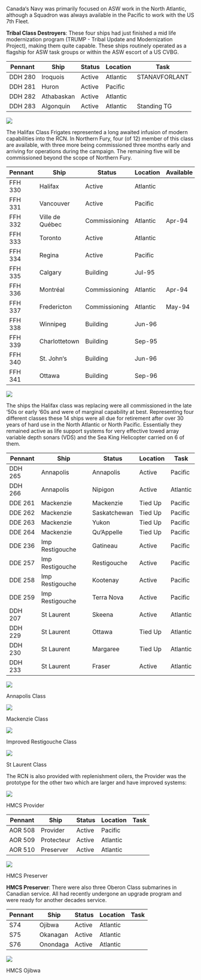 Canada‘s Navy was primarily focused on ASW work in the North Atlantic, although a Squadron was always available in the Pacific to work with the US 7th Fleet.

**Tribal Class Destroyers**: These four ships had just finished a mid life modernization program (TRUMP - Tribal Update and Modernization Project), making them quite capable. These ships routinely operated as a flagship for ASW task groups or within the ASW escort of a US CVBG.

| Pennant | Ship       | Status | Location | Task          |
| ------- | ---------- | ------ | -------- | ------------- |
| DDH 280 | Iroquois   | Active | Atlantic | STANAVFORLANT |
| DDH 281 | Huron      | Active | Pacific  |               |
| DDH 282 | Athabaskan | Active | Atlantic |               |
| DDH 283 | Algonquin  | Active | Atlantic | Standing TG   |

![](/assets/images/nato/ca/navy/1.jpg)

The Halifax Class Frigates represented a long awaited infusion of modern capabilities into the RCN. In Northern Fury, four (of 12) member of this class are available, with three more being commissioned three months early and arriving for operations during the campaign. The remaining five will be commissioned beyond the scope of Northern Fury.

| Pennant | Ship            | Status        | Location | Available |
| ------- | --------------- | ------------- | -------- | --------- |
| FFH 330 | Halifax         | Active        | Atlantic |           |
| FFH 331 | Vancouver       | Active        | Pacific  |           |
| FFH 332 | Ville de Québec | Commissioning | Atlantic | Apr-94    |
| FFH 333 | Toronto         | Active        | Atlantic |           |
| FFH 334 | Regina          | Active        | Pacific  |           |
| FFH 335 | Calgary         | Building      | Jul-95   |           |
| FFH 336 | Montréal        | Commissioning | Atlantic | Apr-94    |
| FFH 337 | Fredericton     | Commissioning | Atlantic | May-94    |
| FFH 338 | Winnipeg        | Building      | Jun-96   |           |
| FFH 339 | Charlottetown   | Building      | Sep-95   |           |
| FFH 340 | St. John‘s      | Building      | Jun-96   |           |
| FFH 341 | Ottawa          | Building      | Sep-96   |           |

![](/assets/images/nato/ca/navy/2.jpg)

The ships the Halifax class was replacing were all commissioned in the late ‘50s or early ‘60s and were of marginal capability at best. Representing four different classes these 14 ships were all due for retirement after over 30 years of hard use in the North Atlantic or North Pacific. Essentially they remained active as life support systems for very effective towed array variable depth sonars (VDS) and the Sea King Helicopter carried on 6 of them.

| Pennant | Ship            | Status       | Location | Task     |
| ------- | --------------- | ------------ | -------- | -------- |
| DDH 265 | Annapolis       | Annapolis    | Active   | Pacific  |
| DDH 266 | Annapolis       | Nipigon      | Active   | Atlantic |
| DDE 261 | Mackenzie       | Mackenzie    | Tied Up  | Pacific  |
| DDE 262 | Mackenzie       | Saskatchewan | Tied Up  | Pacific  |
| DDE 263 | Mackenzie       | Yukon        | Tied Up  | Pacific  |
| DDE 264 | Mackenzie       | Qu‘Appelle   | Tied Up  | Pacific  |
| DDE 236 | Imp Restigouche | Gatineau     | Active   | Pacific  |
| DDE 257 | Imp Restigouche | Restigouche  | Active   | Pacific  |
| DDE 258 | Imp Restigouche | Kootenay     | Active   | Pacific  |
| DDE 259 | Imp Restigouche | Terra Nova   | Active   | Pacific  |
| DDH 207 | St Laurent      | Skeena       | Active   | Atlantic |
| DDH 229 | St Laurent      | Ottawa       | Tied Up  | Atlantic |
| DDH 230 | St Laurent      | Margaree     | Tied Up  | Atlantic |
| DDH 233 | St Laurent      | Fraser       | Active   | Atlantic |

![](/assets/images/nato/ca/navy/3.jpg)

Annapolis Class

![](/assets/images/nato/ca/navy/4.jpg)

Mackenzie Class

![](/assets/images/nato/ca/navy/5.jpg)

Improved Restigouche Class

![](/assets/images/nato/ca/navy/6.jpg)

St Laurent Class

The RCN is also provided with replenishment oilers, the Provider was the prototype for the other two which are larger and have improved systems:

![](/assets/images/nato/ca/navy/7.jpg)

HMCS Provider

| Pennant | Ship       | Status | Location | Task |
| ------- | ---------- | ------ | -------- | ---- |
| AOR 508 | Provider   | Active | Pacific  |      |
| AOR 509 | Protecteur | Active | Atlantic |      |
| AOR 510 | Preserver  | Active | Atlantic |      |

![](/assets/images/nato/ca/navy/8.jpg)

HMCS Preserver

**HMCS Preserver**: There were also three Oberon Class submarines in Canadian service. All had recently undergone an upgrade program and were ready for another decades service.

| Pennant | Ship     | Status | Location | Task |
| ------- | -------- | ------ | -------- | ---- |
| S74     | Ojibwa   | Active | Atlantic |      |
| S75     | Okanagan | Active | Atlantic |      |
| S76     | Onondaga | Active | Atlantic |      |

![](/assets/images/nato/ca/navy/9.jpg)

HMCS Ojibwa
